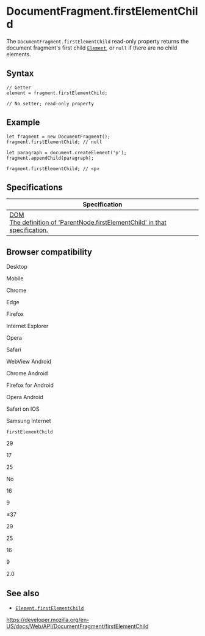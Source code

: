 # DocumentFragment.firstElementChild

The `DocumentFragment.firstElementChild` read-only property returns the document fragment's first child [`Element`](../element), or `null` if there are no child elements.

## Syntax

    // Getter
    element = fragment.firstElementChild;

    // No setter; read-only property

## Example

    let fragment = new DocumentFragment();
    fragment.firstElementChild; // null

    let paragraph = document.createElement('p');
    fragment.appendChild(paragraph);

    fragment.firstElementChild; // <p>

## Specifications

<table><thead><tr class="header"><th>Specification</th></tr></thead><tbody><tr class="odd"><td><a href="https://dom.spec.whatwg.org/#dom-parentnode-firstelementchild">DOM<br />
<span class="small">The definition of 'ParentNode.firstElementChild' in that specification.</span></a></td></tr></tbody></table>

## Browser compatibility

Desktop

Mobile

Chrome

Edge

Firefox

Internet Explorer

Opera

Safari

WebView Android

Chrome Android

Firefox for Android

Opera Android

Safari on IOS

Samsung Internet

`firstElementChild`

29

17

25

No

16

9

≤37

29

25

16

9

2.0

## See also

- [`Element.firstElementChild`](../element/firstelementchild)

<a href="https://developer.mozilla.org/en-US/docs/Web/API/DocumentFragment/firstElementChild" class="_attribution-link">https://developer.mozilla.org/en-US/docs/Web/API/DocumentFragment/firstElementChild</a>
